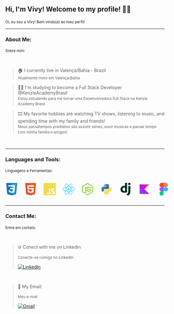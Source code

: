 ## Hi, I'm Vivy! Welcome to my profile! 🫰🏼

<small> Oi, eu sou a Vivy! Bem vindo(a) ao meu perfil!</small>

<!-- <br/>
<div >
  <a href="https://github.com/vivyribeiro" style="display: flex; gap: 32px;">
  <img height="180em" src="https://github-readme-stats.vercel.app/api?username=vivyribeiro&show_icons=true&theme=vue&include_all_commits=true&count_private=true"/>
  <img height="180em" src="https://github-readme-stats.vercel.app/api/top-langs/?username=vivyribeiro&layout=compact&langs_count=7&theme=vue"/>
  </a>
</div>

<br/>
 -->
---

### About Me:

<small> Sobre mim:</small>

<br/>

> 🏠 I currently live in Valença/Bahia - Brazil  
> <small>Atualmente moro em Valença/Bahia</small>

> 👩‍💻 I'm studying to become a Full Stack Developer @KenzieAcademyBrasil  
> <small>Estou estudando para me tornar uma Desenvolvedora Full Stack na Kenzie Academy Brasil</small>

> 🎞️ My favorite hobbies are watching TV shows, listening to music, and spending time with my family and friends!  
> <small>Meus passatempos prediletos são assistir séries, ouvir musicas e passar tempo com minha familia e amigos!</small>

<br/>

---

### Languages and Tools:

<small>Linguagens e Ferramentas:</small>

<br/>

<div style="display: flex; gap: 8px;">
  <img src="https://raw.githubusercontent.com/devicons/devicon/master/icons/css3/css3-original.svg"  title="CSS3" alt="CSS" width="40" height="40"/>&nbsp;
  <img src="https://raw.githubusercontent.com/devicons/devicon/master/icons/html5/html5-original.svg" title="HTML5" alt="HTML" width="40" height="40"/>&nbsp;
  <img src="https://raw.githubusercontent.com/devicons/devicon/master/icons/javascript/javascript-plain.svg" title="JavaScript" alt="JavaScript" width="40" height="40"/>&nbsp;
  <img src="https://raw.githubusercontent.com/devicons/devicon/master/icons/react/react-original.svg" title="React" alt="React" width="40" height="40"/>&nbsp;
  <img src="https://raw.githubusercontent.com/devicons/devicon/1119b9f84c0290e0f0b38982099a2bd027a48bf1/icons/nodejs/nodejs-original.svg" title="NodeJS" alt="NodeJS" width="40" height="40"/>&nbsp; 
  <img src="https://raw.githubusercontent.com/devicons/devicon/1119b9f84c0290e0f0b38982099a2bd027a48bf1/icons/python/python-original.svg" title="Python" **alt="Python" width="40" height="40"/>&nbsp;
  <img src="https://raw.githubusercontent.com/devicons/devicon/1119b9f84c0290e0f0b38982099a2bd027a48bf1/icons/django/django-plain.svg" title="Django" **alt="Django" width="40" height="40"/>&nbsp;
  <img src="https://raw.githubusercontent.com/devicons/devicon/master/icons/kotlin/kotlin-original.svg" title="Kotlin" alt="Kotlin" width="40" height="40"/>&nbsp; 
  <img src="https://raw.githubusercontent.com/devicons/devicon/master/icons/figma/figma-original.svg" title="Figma" **alt="Figma" width="40" height="40"/>&nbsp;
</div>

<br/>

---

### Contact Me:

<small> Entre em contato:</small>

<br>

> 🌐 Conect with me on Linkedin
>
> <small>Conecte-se comigo no Linkedin</small>
>
> <a href="https://www.linkedin.com/in/viviane-s-ribeiro/" target="_blank"><img src="https://img.shields.io/badge/-LinkedIn-%230077B5?style=for-the-badge&logo=linkedin&logoColor=white" alt="LinkedIn"></a>

<br>

> 📧 My Email:
>
> <small>Meu e-mail</small>
>
> <a href = "mailto:vivy.saribeiro@gmail.com" target="_blank"><img src="https://img.shields.io/badge/-Gmail-%23333?style=for-the-badge&logo=gmail&logoColor=white" alt="Gmail"></a>

<br/>
